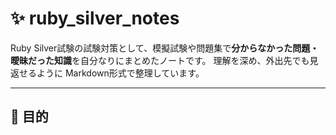 # ✨ ruby_silver_notes
Ruby Silver試験の試験対策として、模擬試験や問題集で**分からなかった問題・曖昧だった知識**を自分なりにまとめたノートです。
理解を深め、外出先でも見返せるように Markdown形式で整理しています。

---

## 🎯 目的

